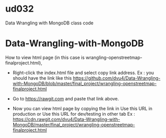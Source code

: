 ud032
=====

Data Wrangling with MongoDB class code
# Data-Wrangling-with-MongoDB

How to view html page (in this case is wrangling-openstreetmap-finalproject.html), 
 + Right-click the index.html file and select copy link address.
  Ex : you should have the link like this https://github.com/dvu4/Data-Wrangling-with-MongoDB/blob/master/final_project/wrangling-openstreetmap-finalproject.html
 
 + Go to https://rawgit.com and paste that link above.
 
 + Now you can view html page by copying the link in Use this URL in production or Use this URL for dev/testing in other tab
 Ex : https://cdn.rawgit.com/dvu4/Data-Wrangling-with-MongoDB/master/final_project/wrangling-openstreetmap-finalproject.html
